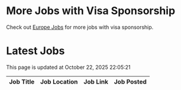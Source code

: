 # More Jobs with Visa Sponsorship

Check out [Europe Jobs](https://github.com/sureshparimi/europejobs#latest-jobs) for more jobs with visa sponsorship.

# Latest Jobs

This page is updated at October 22, 2025 22:05:21

| Job Title | Job Location | Job Link | Job Posted |
| --- | --- | --- | --- |
